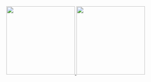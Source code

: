 
<a href="https://github.com/joaoreis16">
  <img height="180em" src="https://github-readme-stats.vercel.app/api?username=joaoreis16&theme=tokyonight&show_icons=true" />
  <img height="180em" src="https://github-readme-stats.vercel.app/api/top-langs/?username=joaoreis16&theme=tokyonight&layout=compact" />
</a>


